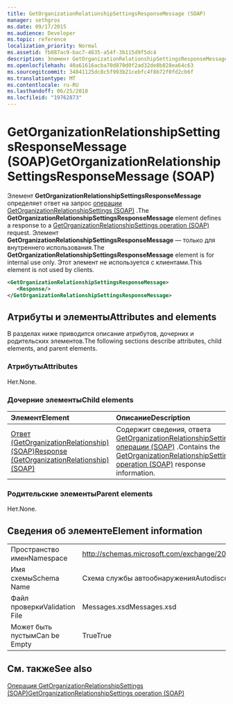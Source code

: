 ```yaml
---
title: GetOrganizationRelationshipSettingsResponseMessage (SOAP)
manager: sethgros
ms.date: 09/17/2015
ms.audience: Developer
ms.topic: reference
localization_priority: Normal
ms.assetid: fb087ac9-bac7-4635-a54f-3b115d9f5dc4
description: Элемент GetOrganizationRelationshipSettingsResponseMessage определяет ответа на запрос GetOrganizationRelationshipSettings операции (SOAP). Элемент GetOrganizationRelationshipSettingsResponseMessage — только для внутреннего использования. Этот элемент не используется с клиентами.
ms.openlocfilehash: 40a61616acba70d870d0f2ad32de8b828ea64c63
ms.sourcegitcommit: 34041125dc8c5f993b21cebfc4f8b72f0fd2cb6f
ms.translationtype: MT
ms.contentlocale: ru-RU
ms.lasthandoff: 06/25/2018
ms.locfileid: "19762873"
---
```

# <a name="getorganizationrelationshipsettingsresponsemessage-soap"></a><span data-ttu-id="a57d7-105">GetOrganizationRelationshipSettingsResponseMessage (SOAP)</span><span class="sxs-lookup"><span data-stu-id="a57d7-105">GetOrganizationRelationshipSettingsResponseMessage (SOAP)</span></span>

<span data-ttu-id="a57d7-106">Элемент **GetOrganizationRelationshipSettingsResponseMessage** определяет ответ на запрос [операции GetOrganizationRelationshipSettings (SOAP)](getorganizationrelationshipsettings-operation-soap.md) .</span><span class="sxs-lookup"><span data-stu-id="a57d7-106">The **GetOrganizationRelationshipSettingsResponseMessage** element defines a response to a [GetOrganizationRelationshipSettings operation (SOAP)](getorganizationrelationshipsettings-operation-soap.md) request.</span></span> <span data-ttu-id="a57d7-107">Элемент **GetOrganizationRelationshipSettingsResponseMessage** — только для внутреннего использования.</span><span class="sxs-lookup"><span data-stu-id="a57d7-107">The **GetOrganizationRelationshipSettingsResponseMessage** element is for internal use only.</span></span> <span data-ttu-id="a57d7-108">Этот элемент не используется с клиентами.</span><span class="sxs-lookup"><span data-stu-id="a57d7-108">This element is not used by clients.</span></span> 
  
```XML
<GetOrganizationRelationshipSettingsResponseMessage>
   <Response/>
</GetOrganizationRelationshipSettingsResponseMessage>
```

## <a name="attributes-and-elements"></a><span data-ttu-id="a57d7-109">Атрибуты и элементы</span><span class="sxs-lookup"><span data-stu-id="a57d7-109">Attributes and elements</span></span>

<span data-ttu-id="a57d7-110">В разделах ниже приводится описание атрибутов, дочерних и родительских элементов.</span><span class="sxs-lookup"><span data-stu-id="a57d7-110">The following sections describe attributes, child elements, and parent elements.</span></span>
  
### <a name="attributes"></a><span data-ttu-id="a57d7-111">Атрибуты</span><span class="sxs-lookup"><span data-stu-id="a57d7-111">Attributes</span></span>

<span data-ttu-id="a57d7-112">Нет.</span><span class="sxs-lookup"><span data-stu-id="a57d7-112">None.</span></span>
  
### <a name="child-elements"></a><span data-ttu-id="a57d7-113">Дочерние элементы</span><span class="sxs-lookup"><span data-stu-id="a57d7-113">Child elements</span></span>

|<span data-ttu-id="a57d7-114">**Элемент**</span><span class="sxs-lookup"><span data-stu-id="a57d7-114">**Element**</span></span>|<span data-ttu-id="a57d7-115">**Описание**</span><span class="sxs-lookup"><span data-stu-id="a57d7-115">**Description**</span></span>|
|:-----|:-----|
|[<span data-ttu-id="a57d7-116">Ответ (GetOrganizationRelationship) (SOAP)</span><span class="sxs-lookup"><span data-stu-id="a57d7-116">Response (GetOrganizationRelationship) (SOAP)</span></span>](response-getorganizationrelationshipsoap.md) <br/> |<span data-ttu-id="a57d7-117">Содержит сведения, ответа [GetOrganizationRelationshipSettings операции (SOAP)](getorganizationrelationshipsettings-operation-soap.md) .</span><span class="sxs-lookup"><span data-stu-id="a57d7-117">Contains the [GetOrganizationRelationshipSettings operation (SOAP)](getorganizationrelationshipsettings-operation-soap.md) response information.</span></span>  <br/> |
   
### <a name="parent-elements"></a><span data-ttu-id="a57d7-118">Родительские элементы</span><span class="sxs-lookup"><span data-stu-id="a57d7-118">Parent elements</span></span>

<span data-ttu-id="a57d7-119">Нет.</span><span class="sxs-lookup"><span data-stu-id="a57d7-119">None.</span></span>
  
## <a name="element-information"></a><span data-ttu-id="a57d7-120">Сведения об элементе</span><span class="sxs-lookup"><span data-stu-id="a57d7-120">Element information</span></span>

|||
|:-----|:-----|
|<span data-ttu-id="a57d7-121">Пространство имен</span><span class="sxs-lookup"><span data-stu-id="a57d7-121">Namespace</span></span>  <br/> |http://schemas.microsoft.com/exchange/2010/Autodiscover  <br/> |
|<span data-ttu-id="a57d7-122">Имя схемы</span><span class="sxs-lookup"><span data-stu-id="a57d7-122">Schema Name</span></span>  <br/> |<span data-ttu-id="a57d7-123">Схема службы автообнаружения</span><span class="sxs-lookup"><span data-stu-id="a57d7-123">Autodiscover schema</span></span>  <br/> |
|<span data-ttu-id="a57d7-124">Файл проверки</span><span class="sxs-lookup"><span data-stu-id="a57d7-124">Validation File</span></span>  <br/> |<span data-ttu-id="a57d7-125">Messages.xsd</span><span class="sxs-lookup"><span data-stu-id="a57d7-125">Messages.xsd</span></span>  <br/> |
|<span data-ttu-id="a57d7-126">Может быть пустым</span><span class="sxs-lookup"><span data-stu-id="a57d7-126">Can be Empty</span></span>  <br/> |<span data-ttu-id="a57d7-127">True</span><span class="sxs-lookup"><span data-stu-id="a57d7-127">True</span></span>  <br/> |
   
## <a name="see-also"></a><span data-ttu-id="a57d7-128">См. также</span><span class="sxs-lookup"><span data-stu-id="a57d7-128">See also</span></span>



[<span data-ttu-id="a57d7-129">Операция GetOrganizationRelationshipSettings (SOAP)</span><span class="sxs-lookup"><span data-stu-id="a57d7-129">GetOrganizationRelationshipSettings operation (SOAP)</span></span>](getorganizationrelationshipsettings-operation-soap.md)

